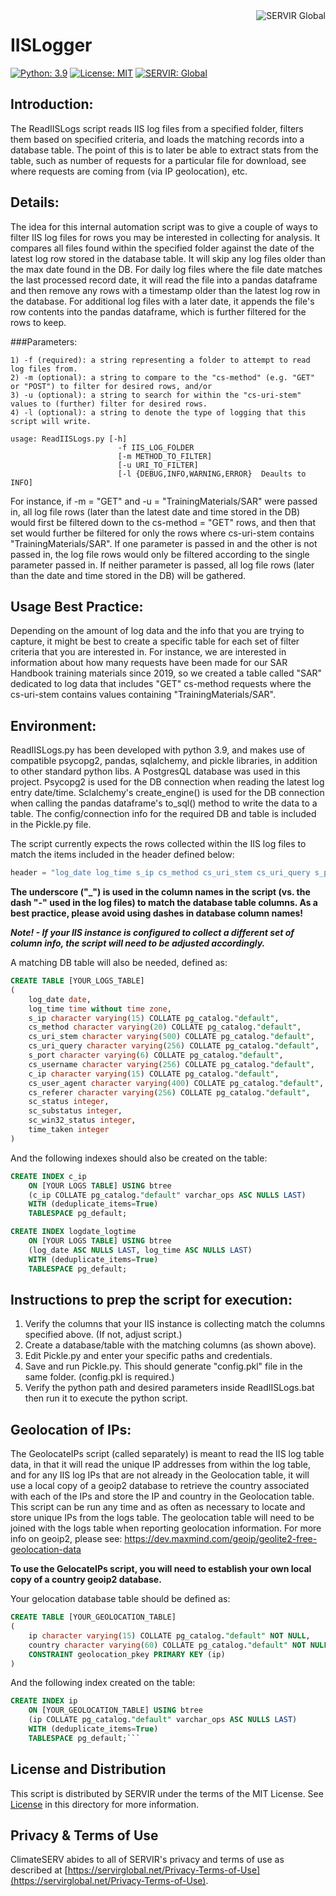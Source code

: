 <a href="https://www.servirglobal.net//">
    <img src="https://tkms.servirglobal.net/static/training/SERVIR_Logo.png" alt="SERVIR Global"
         title="SERVIR Global" align="right" />
</a>

IISLogger
=========
[![Python: 3.9](https://img.shields.io/badge/python-3.9-blue.svg)](https://www.python.org/)
[![License: MIT](https://img.shields.io/badge/License-MIT-yellow.svg)](https://opensource.org/licenses/MIT)
[![SERVIR: Global](https://img.shields.io/badge/SERVIR-Global-green)](https://servirglobal.net)

## Introduction:
The ReadIISLogs script reads IIS log files from a specified folder, filters them based on specified criteria, and loads
the matching records into a database table. The point of this is to later be able to extract stats from the table,
such as number of requests for a particular file for download, see where requests are coming from (via IP
geolocation), etc.

## Details:
The idea for this internal automation script was to give a couple of ways to filter IIS log files for rows you may be
interested in collecting for analysis. It compares all files found within the specified folder against the date of the
latest log row stored in the database table. It will skip any log files older than the max date found in the DB. For
daily log files where the file date matches the last processed record date, it will read the file into a pandas
dataframe and then remove any rows with a timestamp older than the latest log row in the database. For additional
log files with a later date, it appends the file's row contents into the pandas dataframe, which is further
filtered for the rows to keep.

###Parameters:
```
1) -f (required): a string representing a folder to attempt to read log files from.
2) -m (optional): a string to compare to the "cs-method" (e.g. "GET" or "POST") to filter for desired rows, and/or
3) -u (optional): a string to search for within the "cs-uri-stem" values to (further) filter for desired rows.
4) -l (optional): a string to denote the type of logging that this script will write.

usage: ReadIISLogs.py [-h]
                        -f IIS_LOG_FOLDER
                        [-m METHOD_TO_FILTER]
                        [-u URI_TO_FILTER]
                        [-l {DEBUG,INFO,WARNING,ERROR}  Deaults to INFO]
```
For instance, if -m = "GET" and -u = "TrainingMaterials/SAR" were passed in, all log file rows (later than the
latest date and time stored in the DB) would first be filtered down to the cs-method = "GET" rows, and then that
set would further be filtered for only the rows where cs-uri-stem contains "TrainingMaterials/SAR". If one
parameter is passed in and the other is not passed in, the log file rows would only be filtered according to the
single parameter passed in. If neither parameter is passed, all log file rows (later than the date and time
stored in the DB) will be gathered.

## Usage Best Practice:
Depending on the amount of log data and the info that you are trying to capture, it might be best to create a specific
table for each set of filter criteria that you are interested in. For instance, we are interested in information
about how many requests have been made for our SAR Handbook training materials since 2019, so we created a table
called "SAR" dedicated to log data that includes "GET" cs-method requests where the cs-uri-stem contains values
containing "TrainingMaterials/SAR".

## Environment:
ReadIISLogs.py has been developed with python 3.9, and makes use of compatible psycopg2, pandas, sqlalchemy, and pickle
libraries, in addition to other standard python libs. A PostgresQL database was used in this project. Psycopg2 is
used for the DB connection when reading the latest log entry date/time. Sclalchemy's create_engine() is used for
the DB connection when calling the pandas dataframe's to_sql() method to write the data to a table. The
config/connection info for the required DB and table is included in the Pickle.py file.

The script currently expects the rows collected within the IIS log files to match the items included in
the header defined below:
```python
header = "log_date log_time s_ip cs_method cs_uri_stem cs_uri_query s_port cs_username c_ip cs_user_agent cs_referer sc_status sc_substatus sc_win32_status time_taken"
```
**The underscore ("_") is used in the column names in the script (vs. the dash "-" used in the log files) to match
the database table columns.  As a best practice, please avoid using dashes in database column names!**

**_Note! - If your IIS instance is configured to collect a different set of column info, the script will need
to be adjusted accordingly._**

A matching DB table will also be needed, defined as:
```sql
CREATE TABLE [YOUR_LOGS_TABLE]
(
    log_date date,
    log_time time without time zone,
    s_ip character varying(15) COLLATE pg_catalog."default",
    cs_method character varying(20) COLLATE pg_catalog."default",
    cs_uri_stem character varying(500) COLLATE pg_catalog."default",
    cs_uri_query character varying(256) COLLATE pg_catalog."default",
    s_port character varying(6) COLLATE pg_catalog."default",
    cs_username character varying(256) COLLATE pg_catalog."default",
    c_ip character varying(15) COLLATE pg_catalog."default",
    cs_user_agent character varying(400) COLLATE pg_catalog."default",
    cs_referer character varying(256) COLLATE pg_catalog."default",
    sc_status integer,
    sc_substatus integer,
    sc_win32_status integer,
    time_taken integer
)
```
And the following indexes should also be created on the table:
```sql
CREATE INDEX c_ip
    ON [YOUR LOGS TABLE] USING btree
    (c_ip COLLATE pg_catalog."default" varchar_ops ASC NULLS LAST)
    WITH (deduplicate_items=True)
    TABLESPACE pg_default;

CREATE INDEX logdate_logtime
    ON [YOUR LOGS TABLE] USING btree
    (log_date ASC NULLS LAST, log_time ASC NULLS LAST)
    WITH (deduplicate_items=True)
    TABLESPACE pg_default;
```

## Instructions to prep the script for execution:
1. Verify the columns that your IIS instance is collecting match the columns specified above. (If not, adjust script.)
2. Create a database/table with the matching columns (as shown above).
3. Edit Pickle.py and enter your specific paths and credentials.
4. Save and run Pickle.py. This should generate "config.pkl" file in the same folder. (config.pkl is required.)
5. Verify the python path and desired parameters inside ReadIISLogs.bat then run it to execute the python script.

## Geolocation of IPs:
The GeolocateIPs script (called separately) is meant to read the IIS log table data, in that it will read the unique
IP addresses from within the log table, and for any IIS log IPs that are not already in the Geolocation table, it
will use a local copy of a geoip2 database to retrieve the country associated with each of the IPs and store the
IP and country in the Geolocation table. This script can be run any time and as often as necessary to locate and store
unique IPs from the logs table. The geolocation table will need to be joined with the logs table when reporting
geolocation information. For more info on geoip2, please see:
https://dev.maxmind.com/geoip/geolite2-free-geolocation-data

**To use the GelocateIPs script, you will need to establish your own local copy of a country geoip2 database.**

Your gelocation database table should be defined as:
```sql
CREATE TABLE [YOUR_GEOLOCATION_TABLE]
(
    ip character varying(15) COLLATE pg_catalog."default" NOT NULL,
    country character varying(60) COLLATE pg_catalog."default" NOT NULL,
    CONSTRAINT geolocation_pkey PRIMARY KEY (ip)
)
```
And the following index created on the table:
```sql
CREATE INDEX ip
    ON [YOUR_GEOLOCATION_TABLE] USING btree
    (ip COLLATE pg_catalog."default" varchar_ops ASC NULLS LAST)
    WITH (deduplicate_items=True)
    TABLESPACE pg_default;```
```

## License and Distribution
This script is distributed by SERVIR under the terms of the MIT License. See
[License](./License) in this directory for more information.

## Privacy & Terms of Use
ClimateSERV abides to all of SERVIR's privacy and terms of use as described
at [https://servirglobal.net/Privacy-Terms-of-Use](https://servirglobal.net/Privacy-Terms-of-Use).